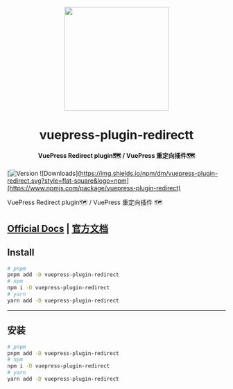 <!-- markdownlint-disable -->
<p align="center">
  <img width="240" src="https://plugin-pwa2.vuejs.press/logo.svg" style="text-align: center;">
</p>
<h1 align="center">vuepress-plugin-redirectt</h1>
<h4 align="center">VuePress Redirect plugin🗺️ / VuePress 重定向插件🗺️</h4>

[![Version](https://img.shields.io/npm/v/vuepress-plugin-redirect.svg?style=flat-square&logo=npm) ![Downloads](https://img.shields.io/npm/dm/vuepress-plugin-redirect.svg?style=flat-square&logo=npm](https://www.npmjs.com/package/vuepress-plugin-redirect)

<!-- markdownlint-restore -->

VuePress Redirect plugin🗺️ / VuePress 重定向插件 🗺️

## [Official Docs](https://plugin-pwa2.vuejs.press/) | [官方文档](https://plugin-redirect.vuejs.press/zh/)

## Install

```bash
# pnpm
pnpm add -D vuepress-plugin-redirect
# npm
npm i -D vuepress-plugin-redirect
# yarn
yarn add -D vuepress-plugin-redirect
```

---

## 安装

```bash
# pnpm
pnpm add -D vuepress-plugin-redirect
# npm
npm i -D vuepress-plugin-redirect
# yarn
yarn add -D vuepress-plugin-redirect
```
